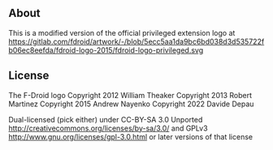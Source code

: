 <!--
SPDX-FileCopyrightText: 2013 Daniel Martí <mvdan@mvdan.cc>


SPDX-License-Identifier: GPL-3.0-or-later
-->

## About

This is a modified version of the official privileged extension logo
at https://gitlab.com/fdroid/artwork/-/blob/5ecc5aa1da9bc6bd038d3d535722fb06ec8eefda/fdroid-logo-2015/fdroid-logo-privileged.svg

## License

The F-Droid logo Copyright 2012 William Theaker Copyright 2013 Robert Martinez Copyright 2015 Andrew
Nayenko Copyright 2022 Davide Depau

Dual-licensed (pick either) under CC-BY-SA 3.0
Unported <http://creativecommons.org/licenses/by-sa/3.0/> and
GPLv3 <http://www.gnu.org/licenses/gpl-3.0.html> or later versions of that license
